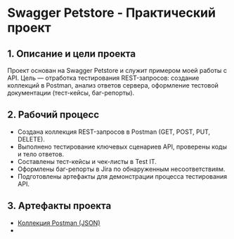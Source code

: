 # Swagger Petstore - Практический проект

## 1. Описание и цели проекта
Проект основан на Swagger Petstore и служит примером моей работы с API. Цель — отработка тестирования REST-запросов: создание коллекций в Postman, анализ ответов сервера, оформление тестовой документации (тест-кейсы, баг-репорты).

## 2. Рабочий процесс
- Создана коллекция REST-запросов в Postman (GET, POST, PUT, DELETE).
- Выполнено тестирование ключевых сценариев API, проверены коды и тело ответов.
- Составлены тест-кейсы и чек-листы в Test IT.
- Оформлены баг-репорты в Jira по обнаруженным несоответствиям.
- Подготовлены артефакты для демонстрации процесса тестирования API.

## 3. Артефакты проекта
- [Коллекция Postman (JSON)](/postman_collection/postman_collection.md)
- 